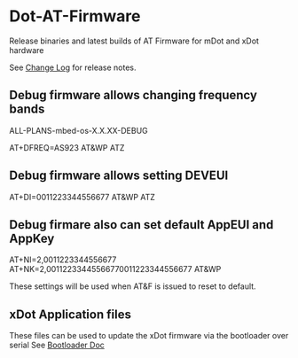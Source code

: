 # Dot-AT-Firmware

Release binaries and latest builds of AT Firmware for mDot and xDot hardware

See [Change Log](https://github.com/MultiTechSystems/Dot-AT-Firmware/blob/master/changelog.txt) for release notes.

## Debug firmware allows changing frequency bands
ALL-PLANS-mbed-os-X.X.XX-DEBUG

AT+DFREQ=AS923
AT&WP
ATZ

## Debug firmware allows setting DEVEUI

AT+DI=0011223344556677
AT&WP
ATZ

## Debug firmare also can set default AppEUI and AppKey

AT+NI=2,0011223344556677
AT+NK=2,00112233445566770011223344556677
AT&WP

These settings will be used when AT&F is issued to reset to default.

## xDot Application files
These files can be used to update the xDot firmware via the bootloader over serial
See [Bootloader Doc](https://os.mbed.com/teams/MultiTech/code/xDot-bootloader/file/fb181c5bc5e9/README.md/)
